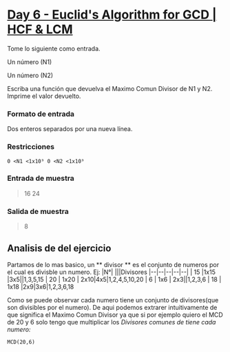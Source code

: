 

# [Day 6 - Euclid's Algorithm for GCD | HCF & LCM](https://online.codingblocks.com/app/player/92078/content/80922/7751)

Tome lo siguiente como entrada. 

Un número (N1)

 Un número (N2)

Escriba una función que devuelva el Maximo Comun Divisor de N1 y N2. Imprime el valor devuelto.

### Formato de entrada 

Dos enteros separados por una nueva línea. 

### Restricciones 

    0 <N1 <1x10⁹ 0 <N2 <1x10⁹

### Entrada de muestra 
> 16 
> 24 
### Salida de muestra 
> 8
## Analisis de del ejercicio
Partamos de lo mas basico, un ** divisor ** es el conjunto de numeros por el cual es divisble un numero. Ej: 
|N°|  |||Divisores
|--|--|--|--|--|
| 15 |1x15  |3x5||1,3,5,15
| 20 | 1x20 | 2x10|4x5|1,2,4,5,10,20
| 6 | 1x6 | 2x3||1,2,3,6
| 18 | 1x18 |2x9|3x6|1,2,3,6,18

Como se puede observar cada numero tiene un conjunto de divisores(que son divisibles por el numero). De aqui podemos extrarer intuitivamente de que significa el Maximo Comun Divisor ya que si por ejemplo quiero el MCD de 20 y 6 solo tengo que multiplicar los *Divisores comunes de tiene cada numero:*

    MCD(20,6)

<!--stackedit_data:
eyJoaXN0b3J5IjpbLTEwMzg3NTEwMjksMjA3ODEwMzc4NV19
-->